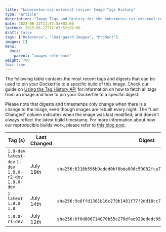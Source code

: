 ```yaml
---
title: "kubernetes-csi-external-resizer Image Tags History"
type: "article"
description: "Image Tags and History for the kubernetes-csi-external-resizer Chainguard Image"
date: 2023-06-22T11:07:52+02:00
lastmod: 2023-06-22T11:07:52+02:00
draft: false
tags: ["Reference", "Chainguard Images", "Product"]
images: []
menu:
  docs:
    parent: "images-reference"
weight: 700
toc: true
---
```


The following table contains the most recent tags and digests that can be used to pin your Dockerfile to a specific build of this image. Check our guide on [Using the Tag History API](/chainguard/chainguard-images/using-the-tag-history-api/) for information on how to fetch all tags from an image and how to pin your Dockerfile to a specific digest.

Please note that digests and timestamps only change when there is a change to the image, even though images are rebuilt every night. The "Last Changed" column indicates when the image was last modified, and doesn't always reflect the latest build timestamp. For more information about how our reproducible builds work, please refer to [this blog post](https://www.chainguard.dev/unchained/reproducing-chainguards-reproducible-image-builds).

| Tag (s)                                                    | Last Changed | Digest                                                                    |
|------------------------------------------------------------|--------------|---------------------------------------------------------------------------|
|  `1.8-dev` `latest-dev` `1-dev` `1.8.0-r2-dev` `1.8.0-dev` | July 19th    | `sha256:8216b596b9aded0bf8bda896c59082fca7b0fef677ba837dcf79093d10f59f30` |
|  `1` `latest` `1.8.0` `1.8`                                | July 14th    | `sha256:9e8ffd1301b16c279b1481f77f2dd18cc75de3c5b192905d237f74c3cb02a48a` |
|  `1.8.0-r1-dev`                                            | July 12th    | `sha256:0f0d806714870b55e278dfae923ededc9611723d089b03cabb6a8fa4fcebd340` |
